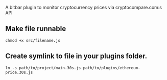 A bitbar plugin to monitor cryptocurrency prices via cryptocompare.com:s API

## Make file runnable
```
chmod +x src/filename.js
```
## Create symlink to file in your plugins folder.
```
ln -s path/to/project/main.30s.js path/to/plugins/ethereum-price.30s.js
```
